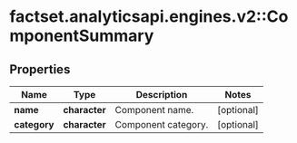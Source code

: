 # factset.analyticsapi.engines.v2::ComponentSummary

## Properties
Name | Type | Description | Notes
------------ | ------------- | ------------- | -------------
**name** | **character** | Component name. | [optional] 
**category** | **character** | Component category. | [optional] 


